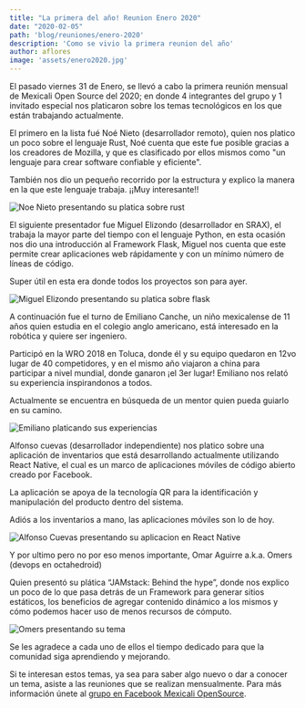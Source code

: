 ```yaml
---
title: "La primera del año! Reunion Enero 2020"
date: "2020-02-05"
path: 'blog/reuniones/enero-2020'
description: 'Como se vivio la primera reunion del año'
author: aflores
image: 'assets/enero2020.jpg'
---
```


El pasado viernes 31 de Enero, se llevó a cabo la primera reunión mensual de Mexicali Open Source del 2020; en donde 4 integrantes del grupo y 1 invitado especial nos platicaron sobre los temas tecnológicos en los que están trabajando actualmente.  



El primero en la lista fué Noé Nieto (desarrollador remoto), quien nos platico un poco sobre el lenguaje Rust, Noé cuenta que este fue posible gracias a los creadores de Mozilla, y que es clasificado por ellos mismos como "un lenguaje para crear software confiable y eficiente". 

También nos dio un pequeño recorrido por la estructura y explico la manera en la que este lenguaje trabaja.  ¡¡Muy interesante!! 

![Noe Nieto presentando su platica sobre rust](/assets/enero2020_rust.jpg)


El siguiente presentador fue Miguel Elizondo (desarrollador en SRAX), el trabaja la mayor parte del tiempo con el lenguaje Python, en esta ocasión nos dio una introducción al Framework Flask, Miguel nos cuenta que este permite crear aplicaciones web rápidamente y con un mínimo número de líneas de código. 

Super útil en esta era donde todos los proyectos son para ayer. 

![Miguel Elizondo presentando su platica sobre flask](/assets/enero2020_flask.jpg)


A continuación fue el turno de Emiliano Canche, un niño mexicalense de 11 años quien estudia en el colegio anglo americano, está interesado en la robótica y quiere ser ingeniero. 

Participó en la WRO 2018 en Toluca, donde él y su equipo quedaron en 12vo lugar de 40 competidores, y en el mismo año viajaron a china para participar a nivel mundial, donde ganaron ¡el 3er lugar! Emiliano nos relató su experiencia inspirandonos a todos. 

Actualmente se encuentra en búsqueda de un mentor quien pueda guiarlo en su camino. 

![Emiliano platicando sus experiencias](/assets/enero2020_emiliano.jpg)

Alfonso cuevas (desarrollador independiente) nos platico sobre una aplicación de inventarios que está desarrollando actualmente utilizando React Native, el cual es un marco de aplicaciones móviles de código abierto creado por Facebook. 

La aplicación se apoya de la tecnología QR para la identificación y manipulación del producto dentro del sistema. 

Adiós a los inventarios a mano, las aplicaciones móviles son lo de hoy. 

![Alfonso Cuevas presentando su aplicacion en React Native](/assets/enero2020_reactNative.JPG)


Y por ultimo pero no por eso menos importante, Omar Aguirre a.k.a. Omers (devops en octahedroid) 

Quien presentó su plática “JAMstack: Behind the hype”, donde nos explico un poco de lo que pasa detrás de un Framework para generar sitios estáticos, los beneficios de agregar contenido dinámico a los mismos y cómo podemos hacer uso de menos recursos de cómputo.

![Omers presentando su tema](/assets/enero2020_jamstack.JPG)


Se les agradece a cada uno de ellos el tiempo dedicado para que la comunidad siga aprendiendo y mejorando. 

Si te interesan estos temas, ya sea para saber algo nuevo o dar a conocer un tema, asiste a las reuniones que se realizan mensualmente. Para más información únete al [grupo en Facebook Mexicali OpenSource](https://www.facebook.com/groups/mxlos/).

